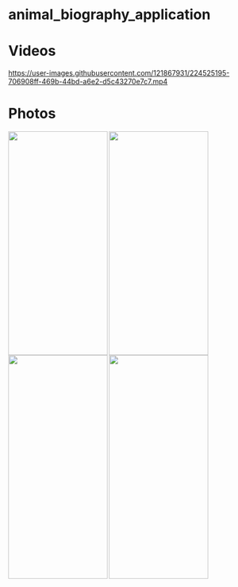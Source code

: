 # animal_biography_application

# Videos

https://user-images.githubusercontent.com/121867931/224525195-706908ff-469b-44bd-a6e2-d5c43270e7c7.mp4

# Photos

<img align='left' src="https://user-images.githubusercontent.com/121867931/224525199-654a73ba-25ce-49f0-8a82-5762caeced3a.jpg" width="200" height="450">
<img src="https://user-images.githubusercontent.com/121867931/224525203-7a928cf3-5ac0-4aad-baff-b2b8bf16dd44.jpg" width="200" height="450">

<img align='left' src="https://user-images.githubusercontent.com/121867931/224525206-66e47ac1-f298-45aa-83fa-a485fb029e2d.jpg" width="200" height="450">
<img src="https://user-images.githubusercontent.com/121867931/224525207-ecd91e44-a90d-41a5-bbd8-190da37a49f1.jpg" width="200" height="450">
